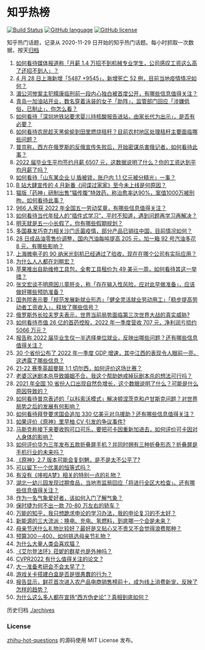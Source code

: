 # 知乎热榜
[![Build Status](https://github.com/ToWeLong/zhihu-hot-questions/workflows/CI/badge.svg)](https://github.com/ToWeLong/zhihu-hot-questions/actions)
[![GitHub language](https://img.shields.io/badge/language-golang-orange.svg)](https://golang.org/)
[![GitHub license](https://img.shields.io/github/license/ToWeLong/zhihu-hot-questions)](https://github.com/ToWeLong/zhihu-hot-questions/blob/main/LICENSE)

知乎热门话题，记录从 2020-11-29 日开始的知乎热门话题。每小时抓取一次数据，按天[归档](./archives)

<!-- BEGIN -->

1. [如何看待媒体报道称「月薪 1.4 万招不到机械专业学生，公司感叹工资这么高了还招不到人」？](https://www.zhihu.com/question/530501467)
1. [4 月 28 日上海新增「5487 +9545」，新增死亡 52 例，目前当地疫情情况如何？](https://www.zhihu.com/question/530576035)
1. [湄公河惨案主犯糯康临刑前一段内心独白被首度公开，有哪些信息值得关注？](https://www.zhihu.com/question/530476923)
1. [青岛一加油站开业，数名穿着泳装的女子「助阵」，监管部门回应「涉嫌低俗，已制止」，你怎么看？](https://www.zhihu.com/question/530415356)
1. [如何看待「深圳地铁站要求婴儿持核酸报告进站，由家长代为出示」，是否有必要？](https://www.zhihu.com/question/530464853)
1. [如何看待农民趁天黑偷偷到田里燃烧秸秆？目前农村地区处理秸秆主要面临哪些问题？](https://www.zhihu.com/question/530479877)
1. [普京称，西方在俄罗斯的反俄宣传失败后，开始密谋杀害俄记者，如何看待此事？](https://www.zhihu.com/question/530116759)
1. [2022 届毕业生平均签约月薪 6507 元，这数据说明了什么？你的工资达到平均月薪了吗？](https://www.zhihu.com/question/530275386)
1. [如何看待「山东某企业 U 盾被锁，账户内 1.1 亿元被分精光」一事？](https://www.zhihu.com/question/530473377)
1. [B 站大肆宣传的 4 月新番《间谍过家家》至今未上线是何原因？](https://www.zhihu.com/question/527050800)
1. [猫版「药神」研制出售“猫传腹”特效药，称治愈率达90%，案值1000万被刑拘，如何看待此事？](https://www.zhihu.com/question/530455813)
1. [966 人荣获 2022 年全国五一劳动奖章，有哪些信息值得关注？](https://www.zhihu.com/question/530434706)
1. [如何看待当代年轻人的“插件式学习”，平时不知道，遇到问题再学习再解决？](https://www.zhihu.com/question/530472647)
1. [明天就是五一小长假了，你有哪些假期规划？](https://www.zhihu.com/question/530579165)
1. [多国暴发巧克力相关沙门氏菌疫情，部分产品已销往中国，目前情况如何？](https://www.zhihu.com/question/530441468)
1. [28 日成品油零售价调整，国内汽油每吨提高 205 元，加一箱 92 号汽油多花 8 元，有哪些影响？](https://www.zhihu.com/question/528609134)
1. [上海微电子的 90 纳米光刻机已经通过了验收，现在在哪个公司有实际应用？](https://www.zhihu.com/question/523967280)
1. [为什么人人都在刘畊宏？](https://www.zhihu.com/question/530287005)
1. [苹果推出自助维修工具包，全套工具租价为 49 美元一周，如何看待其这一举措？](https://www.zhihu.com/question/530422592)
1. [张文宏谈不明原因儿童肝炎，称「存在输入性风险，应对此早做准备」，应该做好哪些预防准备？](https://www.zhihu.com/question/530606512)
1. [国务院表示要「规范发展新就业形态」「健全灵活就业劳动用工」「稳步提高劳动者工资收入」，释放了哪些信号？](https://www.zhihu.com/question/529956671)
1. [俄罗斯外长拉夫罗夫表示，世界当前局势面临第三次世界大战的真实威胁?](https://www.zhihu.com/question/530214255)
1. [如何看待市值 26 亿的首药控股，2022 年一季度营收 707 元，净利润亏损约 5066 万元？](https://www.zhihu.com/question/530500092)
1. [报告称 2022 届毕业生仅一半选择单位就业，反映出哪些问题？还有哪些信息值得关注？](https://www.zhihu.com/question/530455740)
1. [30 个省份公布了 2022 年一季度 GDP 增速，其中江西的表现令人眼前一亮，这透露了哪些信息？](https://www.zhihu.com/question/530437851)
1. [21-22 赛季英超曼联 1:1 切尔西，如何评价这场比赛？](https://www.zhihu.com/question/530570038)
1. [老婆沉迷剧本杀导致婚姻不合，我这个帮助她戒掉玩剧本杀的想法可行吗？](https://www.zhihu.com/question/530022561)
1. [2021 年全国 10 省份人口出现自然负增长，这个数据说明了什么？可能是什么原因导致的？](https://www.zhihu.com/question/530404311)
1. [如何看待普京表述的「以科索沃模式」解决顿涅茨克和卢甘斯克问题？对世界局势之后的发展有何影响？](https://www.zhihu.com/question/530229594)
1. [如何看待拜登要求国会追加 330 亿美元对乌援助？还有哪些信息值得关注？](https://www.zhihu.com/question/530594014)
1. [如果评价《原神》里早柚 CV 引发的争议事件?](https://www.zhihu.com/question/530404102)
1. [马斯克称接下来要收购可口可乐，要把可卡因重新加进去，如何评价可卡因对人身体的影响？](https://www.zhihu.com/question/530418778)
1. [如何评价华为三年发布五款折叠屏手机？并同时拥有三种折叠形态？折叠屏是手机行业的未来吗？](https://www.zhihu.com/question/530502385)
1. [《原神》2.7 版本可能会复刻魈，是不是太不公平了?](https://www.zhihu.com/question/530221621)
1. [可以留下一个优美的恒等式吗？](https://www.zhihu.com/question/389350535)
1. [有没有《哆啦A梦》相关的特别一点的礼物？](https://www.zhihu.com/question/36554478)
1. [湖北一幼儿园发现过期食品，当地市监局回应「将进行全区大检查」。还有哪些信息值得关注？](https://www.zhihu.com/question/530430285)
1. [作为一名气象爱好者，该如何入门了解气象？](https://www.zhihu.com/question/374706249)
1. [保时捷为何不出一款 70-80 万左右的轿车？](https://www.zhihu.com/question/529898966)
1. [万能的知乎，我只想跪求申论的学习办法，我的申论复习的不太好？](https://www.zhihu.com/question/419552510)
1. [新能源的三大流派：换电、充电、氢燃料，到底哪一个会是未来？](https://www.zhihu.com/question/453005871)
1. [母亲节送什么礼物比较好？最好是又贴心又不贵又不会觉得浪费那种？](https://www.zhihu.com/question/457877969)
1. [预算300－400，如何挑选母亲节礼物？](https://www.zhihu.com/question/276621324)
1. [为什么大量人类会喜欢猫？](https://www.zhihu.com/question/277392377)
1. [《艾尔登法环》菈妮的群星也是外神吗？](https://www.zhihu.com/question/524969122)
1. [CVPR2022 有什么值得关注的论文 ?](https://www.zhihu.com/question/517340666)
1. [大一准备考研会不会太早了？](https://www.zhihu.com/question/307998976)
1. [游戏关卡搭建白盒是否是很愚蠢的行为？](https://www.zhihu.com/question/530399276)
1. [报告显示，鲜花首次进入农产品电商销售榜前十，成为线上消费新宠，反映了怎样的趋势？](https://www.zhihu.com/question/530425157)
1. [为什么这么多人都在宣扬“西方伪史论”？真相到底如何？](https://www.zhihu.com/question/523246838)

<!-- END -->

历史归档 [./archives](./archives)


### License
[zhihu-hot-questions](https://github.com/towelong/zhihu-hot-questions) 的源码使用 MIT License 发布。